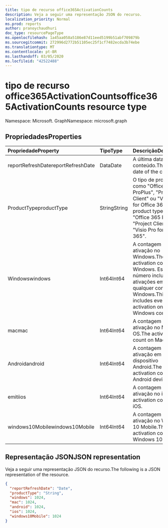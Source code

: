 ```yaml
---
title: tipo de recurso office365ActivationCounts
description: Veja a seguir uma representação JSON do recurso.
localization_priority: Normal
ms.prod: reports
author: pranoychaudhuri
doc_type: resourcePageType
ms.openlocfilehash: 1a45aa058a5186e87d11eed5199b51abf709879b
ms.sourcegitcommit: 272996d2772b51105ec25f1cf7482ecda3b74ebe
ms.translationtype: MT
ms.contentlocale: pt-BR
ms.lasthandoff: 03/05/2020
ms.locfileid: "42522488"
---
```

# <a name="office365activationcounts-resource-type"></a><span data-ttu-id="20f3d-103">tipo de recurso office365ActivationCounts</span><span class="sxs-lookup"><span data-stu-id="20f3d-103">office365ActivationCounts resource type</span></span>

<span data-ttu-id="20f3d-104">Namespace: Microsoft. Graph</span><span class="sxs-lookup"><span data-stu-id="20f3d-104">Namespace: microsoft.graph</span></span>

## <a name="properties"></a><span data-ttu-id="20f3d-105">Propriedades</span><span class="sxs-lookup"><span data-stu-id="20f3d-105">Properties</span></span>

| <span data-ttu-id="20f3d-106">Propriedade</span><span class="sxs-lookup"><span data-stu-id="20f3d-106">Property</span></span>          | <span data-ttu-id="20f3d-107">Tipo</span><span class="sxs-lookup"><span data-stu-id="20f3d-107">Type</span></span>   | <span data-ttu-id="20f3d-108">Descrição</span><span class="sxs-lookup"><span data-stu-id="20f3d-108">Description</span></span>                              |
| :---------------- | :----- | ---------------------------------------- |
| <span data-ttu-id="20f3d-109">reportRefreshDate</span><span class="sxs-lookup"><span data-stu-id="20f3d-109">reportRefreshDate</span></span> | <span data-ttu-id="20f3d-110">Data</span><span class="sxs-lookup"><span data-stu-id="20f3d-110">Date</span></span>   | <span data-ttu-id="20f3d-111">A última data do conteúdo.</span><span class="sxs-lookup"><span data-stu-id="20f3d-111">The latest date of the content.</span></span>          |
| <span data-ttu-id="20f3d-112">ProductType</span><span class="sxs-lookup"><span data-stu-id="20f3d-112">productType</span></span>       | <span data-ttu-id="20f3d-113">String</span><span class="sxs-lookup"><span data-stu-id="20f3d-113">String</span></span> | <span data-ttu-id="20f3d-114">O tipo de produto, como "Office 365 ProPlus", "Project Client" ou "Visio Pro for Office 365".</span><span class="sxs-lookup"><span data-stu-id="20f3d-114">The product type, such as "Office 365 ProPlus", "Project Client", or "Visio Pro for Office 365".</span></span> |
| <span data-ttu-id="20f3d-115">Windows</span><span class="sxs-lookup"><span data-stu-id="20f3d-115">windows</span></span>           | <span data-ttu-id="20f3d-116">Int64</span><span class="sxs-lookup"><span data-stu-id="20f3d-116">Int64</span></span>  | <span data-ttu-id="20f3d-117">A contagem de ativação no Windows.</span><span class="sxs-lookup"><span data-stu-id="20f3d-117">The activation count on Windows.</span></span> <span data-ttu-id="20f3d-118">Esse número inclui todas as ativações em qualquer computador Windows.</span><span class="sxs-lookup"><span data-stu-id="20f3d-118">This number includes every activation on any Windows computer.</span></span> |
| <span data-ttu-id="20f3d-119">mac</span><span class="sxs-lookup"><span data-stu-id="20f3d-119">mac</span></span>               | <span data-ttu-id="20f3d-120">Int64</span><span class="sxs-lookup"><span data-stu-id="20f3d-120">Int64</span></span>  | <span data-ttu-id="20f3d-121">A contagem de ativação no Mac OS.</span><span class="sxs-lookup"><span data-stu-id="20f3d-121">The activation count on Mac OS.</span></span>          |
| <span data-ttu-id="20f3d-122">Android</span><span class="sxs-lookup"><span data-stu-id="20f3d-122">android</span></span>           | <span data-ttu-id="20f3d-123">Int64</span><span class="sxs-lookup"><span data-stu-id="20f3d-123">Int64</span></span>  | <span data-ttu-id="20f3d-124">A contagem de ativação em um dispositivo Android.</span><span class="sxs-lookup"><span data-stu-id="20f3d-124">The activation count on an Android device.</span></span>  |
| <span data-ttu-id="20f3d-125">emiti</span><span class="sxs-lookup"><span data-stu-id="20f3d-125">ios</span></span>               | <span data-ttu-id="20f3d-126">Int64</span><span class="sxs-lookup"><span data-stu-id="20f3d-126">Int64</span></span>  | <span data-ttu-id="20f3d-127">A contagem de ativação no iOS.</span><span class="sxs-lookup"><span data-stu-id="20f3d-127">The activation count on iOS.</span></span>             |
| <span data-ttu-id="20f3d-128">windows10Mobile</span><span class="sxs-lookup"><span data-stu-id="20f3d-128">windows10Mobile</span></span>   | <span data-ttu-id="20f3d-129">Int64</span><span class="sxs-lookup"><span data-stu-id="20f3d-129">Int64</span></span>  | <span data-ttu-id="20f3d-130">A contagem de ativação no Windows 10 Mobile.</span><span class="sxs-lookup"><span data-stu-id="20f3d-130">The activation count on Windows 10 mobile.</span></span> |

## <a name="json-representation"></a><span data-ttu-id="20f3d-131">Representação JSON</span><span class="sxs-lookup"><span data-stu-id="20f3d-131">JSON representation</span></span>

<span data-ttu-id="20f3d-132">Veja a seguir uma representação JSON do recurso.</span><span class="sxs-lookup"><span data-stu-id="20f3d-132">The following is a JSON representation of the resource.</span></span>

<!-- {
  "blockType": "resource",
  "@odata.type": "microsoft.graph.office365ActivationCounts"
} -->

```json
{
  "reportRefreshDate": "Date", 
  "productType": "String", 
  "windows": 1024, 
  "mac": 1024, 
  "android": 1024, 
  "ios": 1024, 
  "windows10Mobile": 1024
}
```

